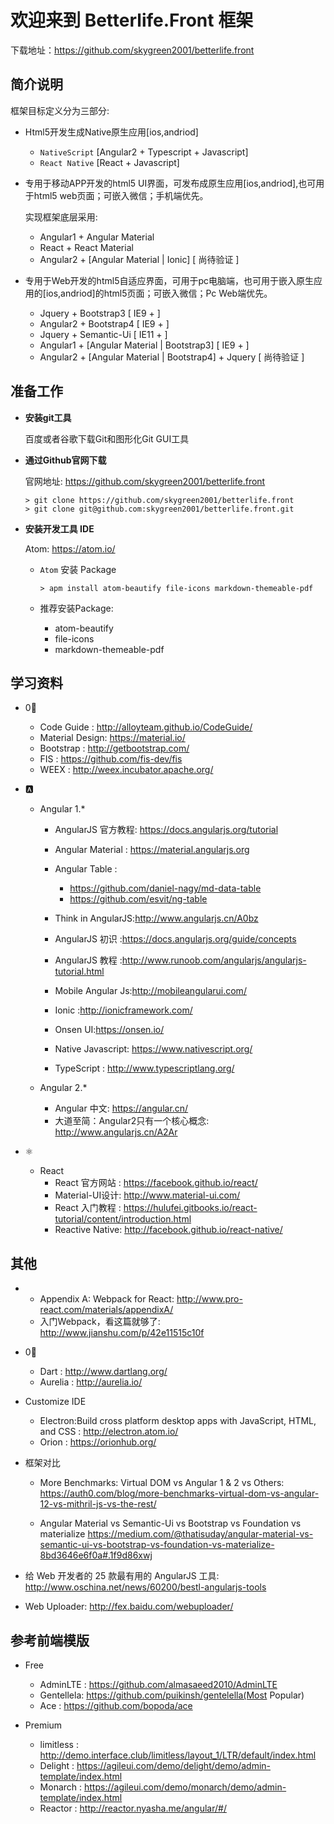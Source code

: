 # 欢迎来到 Betterlife.Front 框架

下载地址：https://github.com/skygreen2001/betterlife.front

## 简介说明

框架目标定义分为三部分:
* Html5开发生成Native原生应用[ios,andriod]
  - `NativeScript` [Angular2 + Typescript + Javascript]
  - `React Native` [React + Javascript]


* 专用于移动APP开发的html5 UI界面，可发布成原生应用[ios,andriod],也可用于html5 web页面；可嵌入微信；手机端优先。

  实现框架底层采用:
    - Angular1 + Angular Material
    - React    + React Material
    - Angular2 + [Angular Material | Ionic] [ 尚待验证 ]

* 专用于Web开发的html5自适应界面，可用于pc电脑端，也可用于嵌入原生应用的[ios,andriod]的html5页面；可嵌入微信；Pc Web端优先。
  - Jquery + Bootstrap3          [ IE9  + ]
  - Angular2 + Bootstrap4        [ IE9  + ]
  - Jquery + Semantic-Ui         [ IE11 + ]
  - Angular1 + [Angular Material | Bootstrap3]          [ IE9  + ]
  - Angular2 + [Angular Material | Bootstrap4] + Jquery [ 尚待验证 ]

## 准备工作

* **安装git工具**

  百度或者谷歌下载Git和图形化Git GUI工具

* **通过Github官网下载**

  官网地址: https://github.com/skygreen2001/betterlife.front
  ```
  > git clone https://github.com/skygreen2001/betterlife.front
  > git clone git@github.com:skygreen2001/betterlife.front.git
  ```

* **安装开发工具 IDE**

  Atom: https://atom.io/

  - `Atom` 安装 Package

    ```
    > apm install atom-beautify file-icons markdown-themeable-pdf
    ```

  - 推荐安装Package:
    * atom-beautify
    * file-icons
    * markdown-themeable-pdf

## 学习资料

- 0⃣️
  * Code Guide     : http://alloyteam.github.io/CodeGuide/
  * Material Design: https://material.io/
  * Bootstrap      : http://getbootstrap.com/
  * FIS            : https://github.com/fis-dev/fis
  * WEEX           : http://weex.incubator.apache.org/


- 🅰️
  - Angular 1.*
    * AngularJS 官方教程: https://docs.angularjs.org/tutorial
    * Angular Material : https://material.angularjs.org
    * Angular Table    :
        - https://github.com/daniel-nagy/md-data-table
        - https://github.com/esvit/ng-table
    * Think in AngularJS:http://www.angularjs.cn/A0bz
    * AngularJS 初识    :https://docs.angularjs.org/guide/concepts
    * AngularJS 教程 :http://www.runoob.com/angularjs/angularjs-tutorial.html

    * Mobile Angular Js:http://mobileangularui.com/
    * Ionic :http://ionicframework.com/
    * Onsen UI:https://onsen.io/

    * Native Javascript: https://www.nativescript.org/
    * TypeScript       : http://www.typescriptlang.org/


  - Angular 2.*
    * Angular 中文: https://angular.cn/
    * 大道至简：Angular2只有一个核心概念: http://www.angularjs.cn/A2Ar


- ⚛️
  - React
    * React 官方网站 : https://facebook.github.io/react/
    * Material-UI设计: http://www.material-ui.com/
    * React 入门教程 : https://hulufei.gitbooks.io/react-tutorial/content/introduction.html
    * Reactive Native: http://facebook.github.io/react-native/


## 其他
-
  - Appendix A: Webpack for React: http://www.pro-react.com/materials/appendixA/
  - 入门Webpack，看这篇就够了: http://www.jianshu.com/p/42e11515c10f

- 0⃣️
  - Dart         : http://www.dartlang.org/
  - Aurelia      : http://aurelia.io/


- Customize IDE
  - Electron:Build cross platform desktop apps with JavaScript, HTML, and CSS        : http://electron.atom.io/
  - Orion    : https://orionhub.org/


- 框架对比
  - More Benchmarks: Virtual DOM vs Angular 1 & 2 vs Others:
    https://auth0.com/blog/more-benchmarks-virtual-dom-vs-angular-12-vs-mithril-js-vs-the-rest/

  - Angular Material vs Semantic-Ui vs Bootstrap vs Foundation vs materialize
    https://medium.com/@thatisuday/angular-material-vs-semantic-ui-vs-bootstrap-vs-foundation-vs-materialize-8bd3646e6f0a#.1f9d86xwj


- 给 Web 开发者的 25 款最有用的 AngularJS 工具: http://www.oschina.net/news/60200/bestl-angularjs-tools


- Web Uploader: http://fex.baidu.com/webuploader/

## 参考前端模版
- Free
  - AdminLTE  : https://github.com/almasaeed2010/AdminLTE
  - Gentellela: https://github.com/puikinsh/gentelella(Most Popular)
  - Ace       : https://github.com/bopoda/ace

- Premium
  - limitless : http://demo.interface.club/limitless/layout_1/LTR/default/index.html
  - Delight   : https://agileui.com/demo/delight/demo/admin-template/index.html
  - Monarch   : https://agileui.com/demo/monarch/demo/admin-template/index.html
  - Reactor   : http://reactor.nyasha.me/angular/#/
